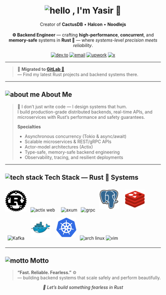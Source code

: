 <!-- Profile Header -->
<h1 align="center">
  <img src="https://media.tenor.com/Yj4grvIBitkAAAAM/jake-is.gif" height="60" width="60" alt="hello"/>  
  , I'm <strong>Yasir</strong> 👋  
</h1>

<p align="center">
  Creator of <b>CactusDB</b> • <b>Halcon</b> • <b>Noodlejs</b>  
  <br/><br/>
  <strong>⚙️ Backend Engineer</strong> — crafting <strong>high-performance</strong>, <strong>concurrent</strong>, and <strong>memory-safe</strong> systems in  
  <strong>Rust 🦀</strong> — where <em>systems-level precision meets reliability</em>.
</p>

<p align="center">
  <a href="https://dev.to/mr_yasir"><img src="https://img.shields.io/badge/Blog-dev.to-blue?style=flat-square&logo=dev.to" alt="dev.to"/></a>
  <a href="mailto:helloyasir@proton.me"><img src="https://img.shields.io/badge/Email-ProtonMail-purple?style=flat-square&logo=protonmail" alt="email"/></a>
  <a href="https://www.upwork.com/freelancers/~0134f4c054f96f8850"><img src="https://img.shields.io/badge/Upwork-Hire%20Me-success?style=flat-square&logo=upwork" alt="upwork"/></a>
  <a href="https://x.com/myasirdev"><img src="https://img.shields.io/badge/X-@myasirdev-1DA1F2?style=flat-square&logo=x" alt="x"/></a>
</p>

---

> 🚀 **Migrated to [GitLab 🔗](http://gitlab.com/yasirdevloper9)**  
> — Find my latest Rust projects and backend systems there.

---

## <img src="https://i.pinimg.com/originals/ba/dc/74/badc74ced38f8aa000d067a72d2f0465.gif" height="52" alt="about me" /> About Me

> 🧩 I don’t just write code — I design systems that hum.  
> I build production-grade distributed backends, real-time APIs, and microservices with Rust’s performance and safety guarantees.
>
> **Specialties**
> - Asynchronous concurrency (Tokio & async/await)
> - Scalable microservices & REST/gRPC APIs  
> - Actor-model architectures (Actix)  
> - Type-safe, memory-safe backend engineering  
> - Observability, tracing, and resilient deployments  

---

## <img src="https://i.pinimg.com/originals/95/f2/43/95f24363e310d115b83d8993aab903e6.gif" height="60" alt="tech stack" /> Tech Stack — Rust 🦀 Systems

<p align="left">

  <!-- Rust -->
  <img width="70" height="70" alt="rust" src="https://raw.githubusercontent.com/devicons/devicon/master/icons/rust/rust-original.svg" />

  <!-- Actix Web -->
  <img width="70" height="70" alt="actix web" src="https://actix.rs/img/logo-icon.png" style="margin:8px"/>

  <!-- Axum -->
  <img width="64" height="64" alt="axum" src="https://avatars.githubusercontent.com/u/20248544?s=48&v=4" style="margin:8px"/>

  <!-- gRPC -->
  <img width="65" height="65" alt="grpc" src="https://github.com/user-attachments/assets/0e937586-aada-4a5a-b243-0e13a03634f5" />

  <!-- PostgreSQL -->
  <img src="https://raw.githubusercontent.com/devicons/devicon/master/icons/postgresql/postgresql-original.svg" alt="PostgreSQL" width="64" height="64" style="margin:8px"/>

  <!-- Redis -->
  <img src="https://raw.githubusercontent.com/devicons/devicon/master/icons/redis/redis-original.svg" alt="Redis" width="64" height="64" style="margin:8px"/>

  <!-- Kafka -->
  <img src="https://cdn.worldvectorlogo.com/logos/kafka.svg" alt="Kafka" width="64" height="64" style="margin:8px"/>

  <!-- Docker -->
  <img src="https://raw.githubusercontent.com/devicons/devicon/master/icons/docker/docker-original.svg" alt="Docker" width="64" height="64" style="margin:8px"/>

  <!-- Kubernetes -->
  <img src="https://raw.githubusercontent.com/devicons/devicon/master/icons/kubernetes/kubernetes-plain.svg" alt="Kubernetes" width="64" height="64" style="margin:8px"/>

  <!-- Linux -->
  <img width="65" height="65" alt="arch linux" src="https://github.com/user-attachments/assets/56c24149-d559-49d4-afed-1395908a28ba" />

  <!-- Vim -->
  <img width="65" height="65" alt="vim" src="https://github.com/user-attachments/assets/f46bacc6-e530-48bf-a9cd-9bceaed065cc" />

</p>

---

## <img src="https://upload.wikimedia.org/wikipedia/commons/3/3e/Flickering_cursor.gif" height="24" alt="motto" /> Motto

> **“Fast. Reliable. Fearless.”** ⚙️  
> — building backend systems that scale safely and perform beautifully.

<p align="center">
  <i>💬 Let’s build something fearless in Rust</i>
</p>
